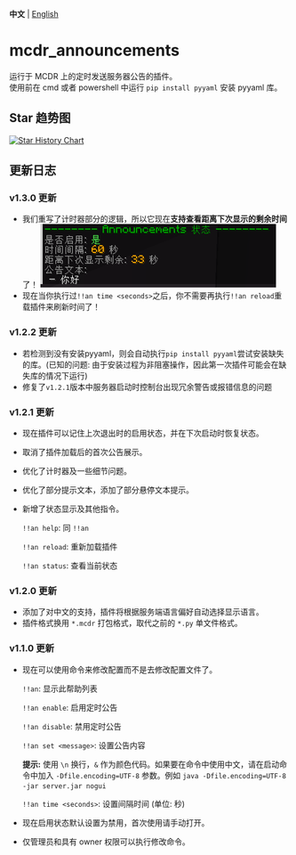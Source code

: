 **中文** | [English](README.md)

# mcdr_announcements

运行于 MCDR 上的定时发送服务器公告的插件。
<br/>使用前在 cmd 或者 powershell 中运行 `pip install pyyaml` 安装 pyyaml 库。

## Star 趋势图

[![Star History Chart](https://api.star-history.com/svg?repos=yfy-dodo939/mcdr_announcements&type=Date)](https://star-history.com/#yfy-dodo939/mcdr_announcements&Date)

## 更新日志

### v1.3.0 更新
+ 我们重写了计时器部分的逻辑，所以它现在**支持查看距离下次显示的剩余时间**了！
  ![效果展示](/src/v1.3.0_0_zh.png)
+ 现在当你执行过`!!an time <seconds>`之后，你不需要再执行`!!an reload`重载插件来刷新时间了！

### v1.2.2 更新
+ 若检测到没有安装pyyaml，则会自动执行`pip install pyyaml`尝试安装缺失的库。(已知的问题: 由于安装过程为非阻塞操作，因此第一次插件可能会在缺失库的情况下运行)
+ 修复了`v1.2.1`版本中服务器启动时控制台出现冗余警告或报错信息的问题

### v1.2.1 更新
+ 现在插件可以记住上次退出时的启用状态，并在下次启动时恢复状态。
+ 取消了插件加载后的首次公告展示。
+ 优化了计时器及一些细节问题。
+ 优化了部分提示文本，添加了部分悬停文本提示。
+ 新增了状态显示及其他指令。

  `!!an help`: 同 `!!an`

  `!!an reload`: 重新加载插件
  
  `!!an status`: 查看当前状态

### v1.2.0 更新
+ 添加了对中文的支持，插件将根据服务端语言偏好自动选择显示语言。
+ 插件格式换用 `*.mcdr` 打包格式，取代之前的 `*.py` 单文件格式。

### v1.1.0 更新

+ 现在可以使用命令来修改配置而不是去修改配置文件了。

  `!!an`:  显示此帮助列表

  `!!an enable`:  启用定时公告

  `!!an disable`:  禁用定时公告

  `!!an set <message>`:  设置公告内容

  <strong>提示:</strong> 使用 `\n` 换行，`&` 作为颜色代码。如果要在命令中使用中文，请在启动命令中加入 `-Dfile.encoding=UTF-8` 参数。例如 `java -Dfile.encoding=UTF-8 -jar server.jar nogui`
  
  `!!an time <seconds>`:  设置间隔时间 (单位: 秒)

+ 现在启用状态默认设置为禁用，首次使用请手动打开。
+ 仅管理员和具有 owner 权限可以执行修改命令。
